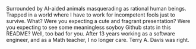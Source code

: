 Surrounded by AI-aided animals masquerading as rational human beings. Trapped in a world where I have to work for incompetent fools just to survive. What? Were you expecting a cute and fragrant presentation? Were you expecting to see some meaningless soyboy Github stats in this README? Well, too bad for you. After 13 years working as a software engineer, and as a Math teacher, I no longer care. Terry A. Davis was right.
